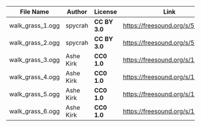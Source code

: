 | File Name        | Author   | License   | Link                            |
|------------------|----------|-----------|---------------------------------|
| walk_grass_1.ogg | spycrah  | **CC BY 3.0** | https://freesound.org/s/535220/ |
| walk_grass_2.ogg | spycrah  | **CC BY 3.0** | https://freesound.org/s/535222/ |
| walk_grass_3.ogg | Ashe Kirk | **CC0 1.0** | https://freesound.org/s/151229/ |
| walk_grass_4.ogg | Ashe Kirk | **CC0 1.0** | https://freesound.org/s/151230/ |
| walk_grass_5.ogg | Ashe Kirk | **CC0 1.0** | https://freesound.org/s/151228/ |
| walk_grass_6.ogg | Ashe Kirk | **CC0 1.0** | https://freesound.org/s/151235/ |